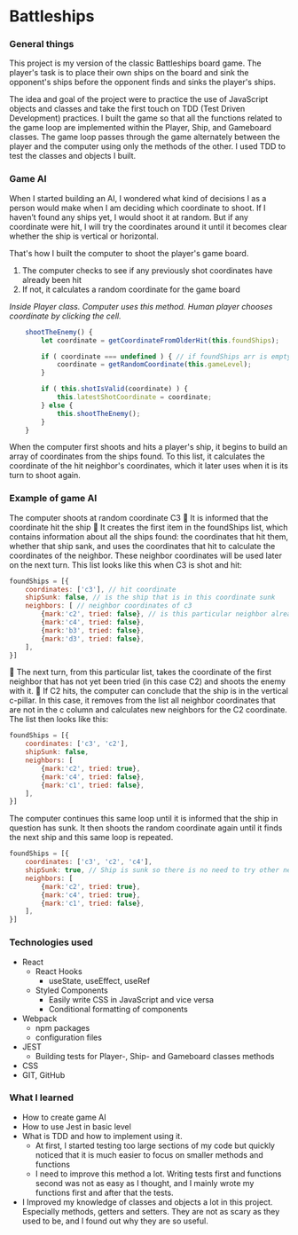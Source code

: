 # Battleships

### General things

This project is my version of the classic Battleships board game. The player's task is to place their own ships on the
board and sink the opponent's ships before the opponent finds and sinks the player's ships.

The idea and goal of the project were to practice the use of JavaScript objects and classes and take the first touch on
TDD (Test Driven Development) practices. I built the game so that all the functions related to the game loop are
implemented within the Player, Ship, and Gameboard classes. The game loop passes through the game alternately between
the player and the computer using only the methods of the other. I used TDD to test the classes and objects I built.

### Game AI

When I started building an AI, I wondered what kind of decisions I as a person would make when I am deciding which
coordinate to shoot. If I haven’t found any ships yet, I would shoot it at random. But if any coordinate were hit, I
will try the coordinates around it until it becomes clear whether the ship is vertical or horizontal.

That's how I built the computer to shoot the player's game board.

1. The computer checks to see if any previously shot coordinates have already been hit
2. If not, it calculates a random coordinate for the game board

*Inside Player class. Computer uses this method. Human player chooses coordinate by clicking the cell.*

```javascript
    shootTheEnemy() {
        let coordinate = getCoordinateFromOlderHit(this.foundShips);

        if ( coordinate === undefined ) { // if foundShips arr is empty/there is not any found ships
            coordinate = getRandomCoordinate(this.gameLevel);
        }

        if ( this.shotIsValid(coordinate) ) {
            this.latestShotCoordinate = coordinate;
        } else {
            this.shootTheEnemy();
        }
    }
```

When the computer first shoots and hits a player's ship, it begins to build an array of coordinates from the ships
found. To this list, it calculates the coordinate of the hit neighbor's coordinates, which it later uses when it is its
turn to shoot again.

### Example of game AI
The computer shoots at random coordinate C3
 It is informed that the coordinate hit the ship
 It creates the first item in the foundShips list, which contains information about all the ships found: the coordinates that hit them, whether that ship sank, and uses the coordinates that hit to calculate the coordinates of the neighbor. These neighbor coordinates will be used later on the next turn.
This list looks like this when C3 is shot and hit:

```javascript
foundShips = [{
    coordinates: ['c3'], // hit coordinate
    shipSunk: false, // is the ship that is in this coordinate sunk
    neighbors: [ // neighbor coordinates of c3
        {mark:'c2', tried: false}, // is this particular neighbor alreade tried
        {mark:'c4', tried: false},
        {mark:'b3', tried: false},
        {mark:'d3', tried: false},        
    ],
}]
```

 The next turn, from this particular list, takes the coordinate of the first neighbor that has not yet been tried (in this case C2) and shoots the enemy with it.
 If C2 hits, the computer can conclude that the ship is in the vertical c-pillar. In this case, it removes from the list all neighbor coordinates that are not in the c column and calculates new neighbors for the C2 coordinate. The list then looks like this:

```javascript
foundShips = [{
    coordinates: ['c3', 'c2'], 
    shipSunk: false, 
    neighbors: [ 
        {mark:'c2', tried: true}, 
        {mark:'c4', tried: false},
        {mark:'c1', tried: false},       
    ],
}]
```

The computer continues this same loop until it is informed that the ship in question has sunk. It then shoots the random coordinate again until it finds the next ship and this same loop is repeated.
```javascript
foundShips = [{
    coordinates: ['c3', 'c2', 'c4'], 
    shipSunk: true, // Ship is sunk so there is no need to try other neighbor coordinates
    neighbors: [ 
        {mark:'c2', tried: true}, 
        {mark:'c4', tried: true},
        {mark:'c1', tried: false},       
    ],
}]
```

### Technologies used

- React
    - React Hooks
        - useState, useEffect, useRef
    - Styled Components
        - Easily write CSS in JavaScript and vice versa
        - Conditional formatting of components
- Webpack
    - npm packages
    - configuration files
- JEST
    - Building tests for Player-, Ship- and Gameboard classes methods
- CSS
- GIT, GitHub

### What I learned

- How to create game AI 
- How to use Jest in basic level
- What is TDD and how to implement using it.
    - At first, I started testing too large sections of my code but quickly noticed that it is much easier to focus on
      smaller methods and functions
    - I need to improve this method a lot. Writing tests first and functions second was not as easy as I thought, and I
      mainly wrote my functions first and after that the tests.
- I Improved my knowledge of classes and objects a lot in this project. Especially methods, getters and setters. They
  are not as scary as they used to be, and I found out why they are so useful.













